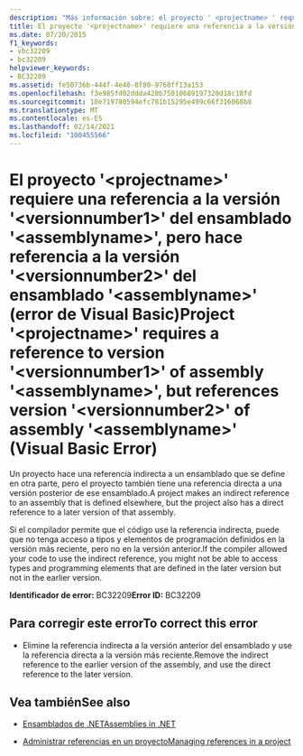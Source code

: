 ```yaml
---
description: "Más información sobre: el proyecto ' <projectname> ' requiere una referencia a la versión ' <versionnumber1> ' del ensamblado ' <assemblyname> ', pero hace referencia a la versión ' <versionnumber2> ' del ensamblado ' <assemblyname> ' (error de Visual Basic)"
title: El proyecto '<projectname>' requiere una referencia a la versión '<versionnumber1>' del ensamblado '<assemblyname>', pero hace referencia a la versión '<versionnumber2>' del ensamblado '<assemblyname>' (error de Visual Basic)
ms.date: 07/20/2015
f1_keywords:
- vbc32209
- bc32209
helpviewer_keywords:
- BC32209
ms.assetid: fe50736b-444f-4e40-8f80-9760ff13a153
ms.openlocfilehash: f3e985fd02ddda420b75010689197320d18c18fd
ms.sourcegitcommit: 10e719780594efc781b15295e499c66f316068b8
ms.translationtype: MT
ms.contentlocale: es-ES
ms.lasthandoff: 02/14/2021
ms.locfileid: "100455566"
---
```

# <a name="project-projectname-requires-a-reference-to-version-versionnumber1-of-assembly-assemblyname-but-references-version-versionnumber2-of-assembly-assemblyname-visual-basic-error"></a><span data-ttu-id="3092b-103">El proyecto '\<projectname>' requiere una referencia a la versión '\<versionnumber1>' del ensamblado '\<assemblyname>', pero hace referencia a la versión '\<versionnumber2>' del ensamblado '\<assemblyname>' (error de Visual Basic)</span><span class="sxs-lookup"><span data-stu-id="3092b-103">Project '\<projectname>' requires a reference to version '\<versionnumber1>' of assembly '\<assemblyname>', but references version '\<versionnumber2>' of assembly '\<assemblyname>' (Visual Basic Error)</span></span>

<span data-ttu-id="3092b-104">Un proyecto hace una referencia indirecta a un ensamblado que se define en otra parte, pero el proyecto también tiene una referencia directa a una versión posterior de ese ensamblado.</span><span class="sxs-lookup"><span data-stu-id="3092b-104">A project makes an indirect reference to an assembly that is defined elsewhere, but the project also has a direct reference to a later version of that assembly.</span></span>  
  
 <span data-ttu-id="3092b-105">Si el compilador permite que el código use la referencia indirecta, puede que no tenga acceso a tipos y elementos de programación definidos en la versión más reciente, pero no en la versión anterior.</span><span class="sxs-lookup"><span data-stu-id="3092b-105">If the compiler allowed your code to use the indirect reference, you might not be able to access types and programming elements that are defined in the later version but not in the earlier version.</span></span>  
  
 <span data-ttu-id="3092b-106">**Identificador de error:** BC32209</span><span class="sxs-lookup"><span data-stu-id="3092b-106">**Error ID:** BC32209</span></span>  
  
## <a name="to-correct-this-error"></a><span data-ttu-id="3092b-107">Para corregir este error</span><span class="sxs-lookup"><span data-stu-id="3092b-107">To correct this error</span></span>  
  
- <span data-ttu-id="3092b-108">Elimine la referencia indirecta a la versión anterior del ensamblado y use la referencia directa a la versión más reciente.</span><span class="sxs-lookup"><span data-stu-id="3092b-108">Remove the indirect reference to the earlier version of the assembly, and use the direct reference to the later version.</span></span>  
  
## <a name="see-also"></a><span data-ttu-id="3092b-109">Vea también</span><span class="sxs-lookup"><span data-stu-id="3092b-109">See also</span></span>

- [<span data-ttu-id="3092b-110">Ensamblados de .NET</span><span class="sxs-lookup"><span data-stu-id="3092b-110">Assemblies in .NET</span></span>](../../standard/assembly/index.md)

- [<span data-ttu-id="3092b-111">Administrar referencias en un proyecto</span><span class="sxs-lookup"><span data-stu-id="3092b-111">Managing references in a project</span></span>](/visualstudio/ide/managing-references-in-a-project)
